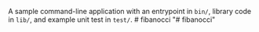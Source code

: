 A sample command-line application with an entrypoint in `bin/`, library code
in `lib/`, and example unit test in `test/`.
#   f i b a n o c c i  
 "# fibanocci" 
